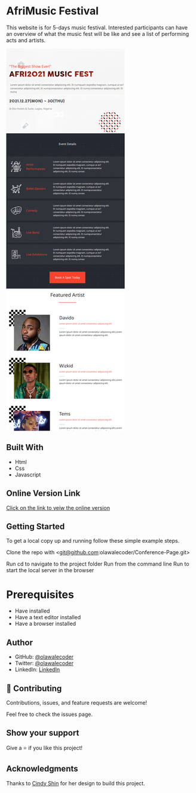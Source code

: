 # AfriMusic Festival
This website is for 5-days music festival. Interested participants can have an overview of what the music fest will be like and see a list of performing acts and artists.

![screenshot](img/project-screenshot.png)

## Built With 
- Html
- Css
- Javascript

## Online Version Link
[Click on the link to veiw the online version](https://olawalecoder.github.io/Conference-Page/)

## Getting Started

To get a local copy up and running follow these simple example steps.

Clone the repo with <git@github.com:olawalecoder/Conference-Page.git>

Run cd <RestoreauntApi> to navigate to the project folder
Run <npm install> from the command line
Run <npm start> to start the local server in the browser
 
# Prerequisites
 - Have <git> installed
 - Have a text editor installed
 - Have a browser installed


## Author 
- GitHub: [@olawalecoder](https://github.com/olawalecoder)
- Twitter: [@olawalecoder](https://twitter.com/olawalecoder)
- LinkedIn: [LinkedIn](https://linkedin.com/in/bamidele-olawale-072975142)


## 🤝 Contributing
Contributions, issues, and feature requests are welcome!

Feel free to check the issues page.

## Show your support
Give a ⭐️ if you like this project!

## Acknowledgments

Thanks to [Cindy Shin](https://www.behance.net/adagio07) for her design to build this project.

